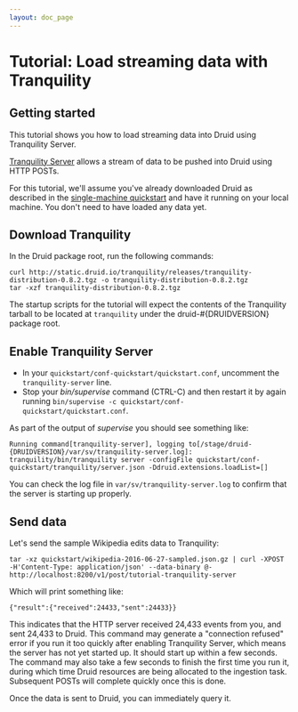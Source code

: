 ```yaml
---
layout: doc_page
---
```


# Tutorial: Load streaming data with Tranquility

## Getting started

This tutorial shows you how to load streaming data into Druid using Tranquility Server.

[Tranquility Server](https://github.com/druid-io/tranquility/blob/master/docs/server.md) allows a stream of data to be pushed into Druid using HTTP POSTs.

For this tutorial, we'll assume you've already downloaded Druid as described in
the [single-machine quickstart](quickstart.html) and have it running on your local machine. You
don't need to have loaded any data yet.

## Download Tranquility

In the Druid package root, run the following commands:

```
curl http://static.druid.io/tranquility/releases/tranquility-distribution-0.8.2.tgz -o tranquility-distribution-0.8.2.tgz
tar -xzf tranquility-distribution-0.8.2.tgz
```

The startup scripts for the tutorial will expect the contents of the Tranquility tarball to be located at `tranquility` under the druid-#{DRUIDVERSION} package root.

## Enable Tranquility Server

- In your `quickstart/conf-quickstart/quickstart.conf`, uncomment the `tranquility-server` line.
- Stop your *bin/supervise* command (CTRL-C) and then restart it by again running `bin/supervise -c quickstart/conf-quickstart/quickstart.conf`.

As part of the output of *supervise* you should see something like:

```
Running command[tranquility-server], logging to[/stage/druid-{DRUIDVERSION}/var/sv/tranquility-server.log]: tranquility/bin/tranquility server -configFile quickstart/conf-quickstart/tranquility/server.json -Ddruid.extensions.loadList=[]
```

You can check the log file in `var/sv/tranquility-server.log` to confirm that the server is starting up properly.

## Send data

Let's send the sample Wikipedia edits data to Tranquility:

```
tar -xz quickstart/wikipedia-2016-06-27-sampled.json.gz | curl -XPOST -H'Content-Type: application/json' --data-binary @- http://localhost:8200/v1/post/tutorial-tranquility-server
```

Which will print something like:

```
{"result":{"received":24433,"sent":24433}}
```

This indicates that the HTTP server received 24,433 events from you, and sent 24,433 to Druid. This
command may generate a "connection refused" error if you run it too quickly after enabling Tranquility
Server, which means the server has not yet started up. It should start up within a few seconds. The command
may also take a few seconds to finish the first time you run it, during which time Druid resources are being
allocated to the ingestion task. Subsequent POSTs will complete quickly once this is done.

Once the data is sent to Druid, you can immediately query it.